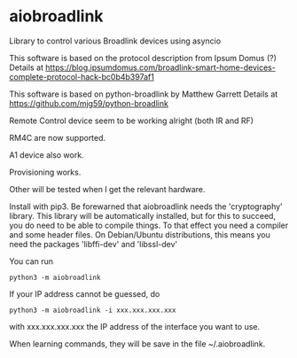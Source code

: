 # aiobroadlink
Library to control various Broadlink devices using asyncio


This software is based on the protocol description from Ipsum Domus (?)
Details at https://blog.ipsumdomus.com/broadlink-smart-home-devices-complete-protocol-hack-bc0b4b397af1

This software is based on python-broadlink by Matthew Garrett
Details at  https://github.com/mjg59/python-broadlink

Remote Control device seem to be working alright (both IR and RF)

RM4C are now supported.

A1 device also work.

Provisioning works.

Other will be tested when I get the relevant hardware.

Install with pip3. Be forewarned that aiobroadlink needs the 'cryptography' library.
This library will be automatically installed, but for this to succeed, you do need to
be able to compile things. To that effect you need a compiler and some header files. On
Debian/Ubuntu distributions, this means you need the packages 'libffi-dev' and 'libssl-dev'

You can run

    python3 -m aiobroadlink

If your IP address cannot be guessed, do

    python3 -m aiobroadlink -i xxx.xxx.xxx.xxx

with xxx.xxx.xxx.xxx the IP address of the interface you want to use.

When learning commands, they will be save in the file ~/.aiobroadlink.

